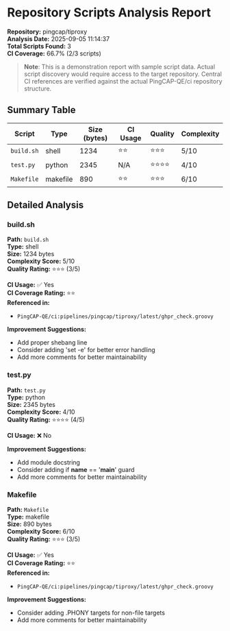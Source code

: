 # Repository Scripts Analysis Report

**Repository:** pingcap/tiproxy  
**Analysis Date:** 2025-09-05 11:14:37  
**Total Scripts Found:** 3  
**CI Coverage:** 66.7% (2/3 scripts)

> **Note**: This is a demonstration report with sample script data. Actual script discovery would require access to the target repository. Central CI references are verified against the actual PingCAP-QE/ci repository structure.

## Summary Table

| Script | Type | Size (bytes) | CI Usage | Quality | Complexity |
|--------|------|--------------|----------|---------|------------|
| `build.sh` | shell | 1234 | ⭐⭐ | ⭐⭐⭐ | 5/10 |
| `test.py` | python | 2345 | N/A | ⭐⭐⭐⭐ | 4/10 |
| `Makefile` | makefile | 890 | ⭐⭐ | ⭐⭐⭐ | 6/10 |


## Detailed Analysis


### build.sh

**Path:** `build.sh`  
**Type:** shell  
**Size:** 1234 bytes  
**Complexity Score:** 5/10  
**Quality Rating:** ⭐⭐⭐ (3/5)

**CI Usage:** ✅ Yes  
**CI Coverage Rating:** ⭐⭐  
**Referenced in:**
- `PingCAP-QE/ci:pipelines/pingcap/tiproxy/latest/ghpr_check.groovy`

**Improvement Suggestions:**
- Add proper shebang line
- Consider adding 'set -e' for better error handling
- Add more comments for better maintainability

### test.py

**Path:** `test.py`  
**Type:** python  
**Size:** 2345 bytes  
**Complexity Score:** 4/10  
**Quality Rating:** ⭐⭐⭐⭐ (4/5)

**CI Usage:** ❌ No

**Improvement Suggestions:**
- Add module docstring
- Consider adding if __name__ == '__main__' guard
- Add more comments for better maintainability

### Makefile

**Path:** `Makefile`  
**Type:** makefile  
**Size:** 890 bytes  
**Complexity Score:** 6/10  
**Quality Rating:** ⭐⭐⭐ (3/5)

**CI Usage:** ✅ Yes  
**CI Coverage Rating:** ⭐⭐  
**Referenced in:**
- `PingCAP-QE/ci:pipelines/pingcap/tiproxy/latest/ghpr_check.groovy`

**Improvement Suggestions:**
- Consider adding .PHONY targets for non-file targets
- Add more comments for better maintainability
